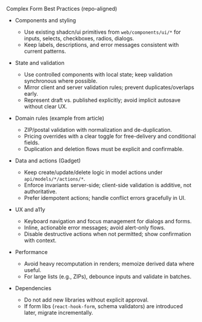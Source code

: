 Complex Form Best Practices (repo-aligned)

- Components and styling
  - Use existing shadcn/ui primitives from `web/components/ui/*` for inputs, selects, checkboxes, radios, dialogs.
  - Keep labels, descriptions, and error messages consistent with current patterns.

- State and validation
  - Use controlled components with local state; keep validation synchronous where possible.
  - Mirror client and server validation rules; prevent duplicates/overlaps early.
  - Represent draft vs. published explicitly; avoid implicit autosave without clear UX.

- Domain rules (example from article)
  - ZIP/postal validation with normalization and de-duplication.
  - Pricing overrides with a clear toggle for free-delivery and conditional fields.
  - Duplication and deletion flows must be explicit and confirmable.

- Data and actions (Gadget)
  - Keep create/update/delete logic in model actions under `api/models/*/actions/*`.
  - Enforce invariants server-side; client-side validation is additive, not authoritative.
  - Prefer idempotent actions; handle conflict errors gracefully in UI.

- UX and a11y
  - Keyboard navigation and focus management for dialogs and forms.
  - Inline, actionable error messages; avoid alert-only flows.
  - Disable destructive actions when not permitted; show confirmation with context.

- Performance
  - Avoid heavy recomputation in renders; memoize derived data where useful.
  - For large lists (e.g., ZIPs), debounce inputs and validate in batches.

- Dependencies
  - Do not add new libraries without explicit approval.
  - If form libs (`react-hook-form`, schema validators) are introduced later, migrate incrementally.

